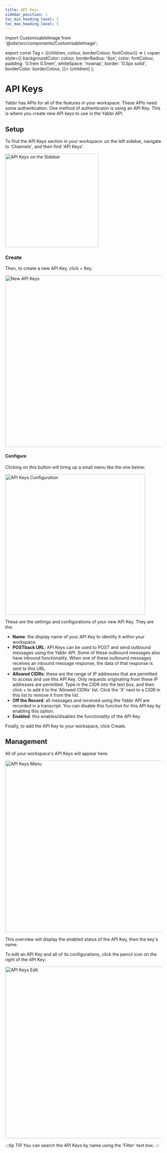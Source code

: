 ```yaml
---
title: API Keys
sidebar_position: 1
toc_min_heading_level: 2
toc_max_heading_level: 5
---
```


import CustomisableImage from '@site/src/components/CustomisableImage';

export const Tag = ({children, colour, borderColour, fontColour}) => (
<span
style={{
    backgroundColor: colour,
    borderRadius: '4px',
    color: fontColour,
    padding: '0.1rem 0.5rem',
    whiteSpace: 'nowrap',
    border: '0.5px solid',
    borderColor: borderColour,
    }}>
{children}
</span>
);

# API Keys

Yabbr has APIs for all of the features in your workspace. These APIs need some authentication. One method of authenticaion is using an API Key. This is where you create new API keys to use in the Yabbr API.

## Setup

To find the API Keys section in your workspace: on the left sidebar, navigate to 'Channels', and then find 'API Keys'.

<img src="/img/api-keys-nav.png" alt="API Keys on the Sidebar" width="300" />

### Create

Then, to create a new API Key, click <Tag colour="#1582d8" borderColour="#1582d8" fontColour="#FFFFFF">+ Key</Tag>.

<img src="/img/api-keys-new.png" alt="New API Keys" width="550" />

#### Configure

Clicking on this button will bring up a small menu like the one below:

<img src="/img/api-keys-menu.png" alt="API Keys Configuration" width="450" />

These are the settings and configurations of your new API Key. They are the:
- **Name**: the display name of your API Key to identify it within your workspace.
- **POSTback URL**: API Keys can be used to POST and send outbound messages using the Yabbr API. Some of these outbound messages also have inbound functionality. When one of these outbound messages receives an inbound message response, the data of that response is sent to this URL.
- **Allowed CIDRs**: these are the range of IP addresses that are permitted to access and use this API Key. Only requests originating from these IP addresses are permitted. Type in the CIDR into the text box, and then click <Tag colour="#FFFFFF" borderColour="#d8dde1" fontColour="#1582d8">+</Tag> to add it to the 'Allowed CIDRs' list. Click the 'X' next to a CIDR in this list to remove it from the list.
- **Off the Record**: all messages and received using the Yabbr API are recorded in a transcript. You can disable this function for this API key by enabling this option.
- **Enabled**: this enables/disables the functionality of the API Key.

Finally, to add the API Key to your workspace, click <Tag colour="#1582d8" borderColour="#1582d8" fontColour="#FFFFFF">Create</Tag>.

## Management

All of your workspace's API Keys will appear here:

<img src="/img/api-keys-overview.png" alt="API Keys Menu" width="550" />

This overview will display the enabled status of the API Key, then the key's name. 

To edit an API Key and all of its configurations, click the pencil icon on the right of the API Key:

<img src="/img/api-keys-edit.png" alt="API Keys Edit" width="550" />

:::tip TIP
You can search the API Keys by name using the 'Filter' text box.
:::







